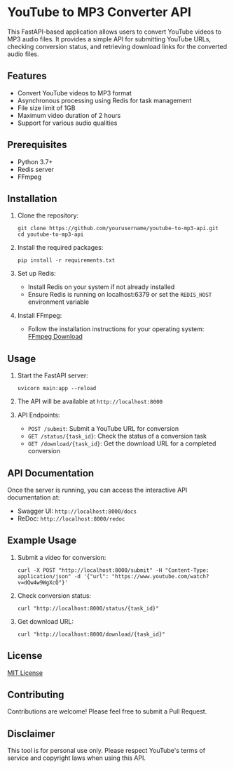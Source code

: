 # YouTube to MP3 Converter API

This FastAPI-based application allows users to convert YouTube videos to MP3 audio files. It provides a simple API for submitting YouTube URLs, checking conversion status, and retrieving download links for the converted audio files.

## Features

- Convert YouTube videos to MP3 format
- Asynchronous processing using Redis for task management
- File size limit of 1GB
- Maximum video duration of 2 hours
- Support for various audio qualities

## Prerequisites

- Python 3.7+
- Redis server
- FFmpeg

## Installation

1. Clone the repository:
   ```
   git clone https://github.com/yourusername/youtube-to-mp3-api.git
   cd youtube-to-mp3-api
   ```

2. Install the required packages:
   ```
   pip install -r requirements.txt
   ```

3. Set up Redis:
   - Install Redis on your system if not already installed
   - Ensure Redis is running on localhost:6379 or set the `REDIS_HOST` environment variable

4. Install FFmpeg:
   - Follow the installation instructions for your operating system: [FFmpeg Download](https://ffmpeg.org/download.html)

## Usage

1. Start the FastAPI server:
   ```
   uvicorn main:app --reload
   ```

2. The API will be available at `http://localhost:8000`

3. API Endpoints:
   - `POST /submit`: Submit a YouTube URL for conversion
   - `GET /status/{task_id}`: Check the status of a conversion task
   - `GET /download/{task_id}`: Get the download URL for a completed conversion

## API Documentation

Once the server is running, you can access the interactive API documentation at:
- Swagger UI: `http://localhost:8000/docs`
- ReDoc: `http://localhost:8000/redoc`

## Example Usage

1. Submit a video for conversion:
   ```
   curl -X POST "http://localhost:8000/submit" -H "Content-Type: application/json" -d '{"url": "https://www.youtube.com/watch?v=dQw4w9WgXcQ"}'
   ```

2. Check conversion status:
   ```
   curl "http://localhost:8000/status/{task_id}"
   ```

3. Get download URL:
   ```
   curl "http://localhost:8000/download/{task_id}"
   ```

## License

[MIT License](LICENSE)

## Contributing

Contributions are welcome! Please feel free to submit a Pull Request.

## Disclaimer

This tool is for personal use only. Please respect YouTube's terms of service and copyright laws when using this API.
